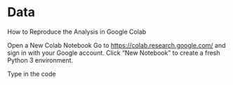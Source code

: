 # Data

How to Reproduce the Analysis in Google Colab

Open a New Colab Notebook
Go to https://colab.research.google.com/ and sign in with your Google account.
Click “New Notebook” to create a fresh Python 3 environment.

Type in the code

